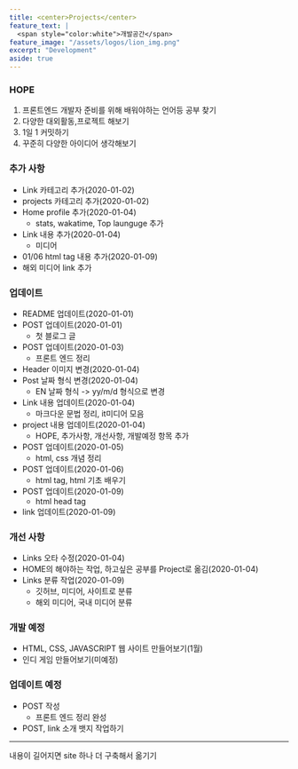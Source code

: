 ```yaml
---
title: <center>Projects</center>
feature_text: |
  <span style="color:white">개발공간</span>
feature_image: "/assets/logos/lion_img.png"
excerpt: "Development"
aside: true
---
```


### HOPE

1. 프론트엔드 개발자 준비를 위해 배워야하는 언어등 공부 찾기
2. 다양한 대외활동,프로젝트 해보기
3. 1일 1 커밋하기
4. 꾸준히 다양한 아이디어 생각해보기

### 추가 사항

- Link 카테고리 추가(2020-01-02)
- projects 카테고리 추가(2020-01-02)
- Home profile 추가(2020-01-04)
  - stats, wakatime, Top launguge 추가
- Link 내용 추가(2020-01-04)
  - 미디어
- 01/06 html tag 내용 추가(2020-01-09)
- 해외 미디어 link 추가

### 업데이트

- README 업데이트(2020-01-01)
- POST 업데이트(2020-01-01)
  - 첫 블로그 글
- POST 업데이트(2020-01-03)
  - 프론트 엔드 정리
- Header 이미지 변경(2020-01-04)
- Post 날짜 형식 변경(2020-01-04)
  - EN 날짜 형식 -> yy/m/d 형식으로 변경
- Link 내용 업데이트(2020-01-04)
  - 마크다운 문법 정리, it미디어 모음
- project 내용 업데이트(2020-01-04)
  - HOPE, 추가사항, 개선사항, 개발예정 항목 추가
- POST 업데이트(2020-01-05)
  - html, css 개념 정리
- POST 업데이트(2020-01-06)
  - html tag, html 기초 배우기
- POST 업데이트(2020-01-09)
  - html head tag
- link 업데이트(2020-01-09)

### 개선 사항

- Links 오타 수정(2020-01-04)
- HOME의 해야하는 작업, 하고싶은 공부를 Project로 옮김(2020-01-04)
- Links 분류 작업(2020-01-09)
  - 깃허브, 미디어, 사이트로 분류
  * 해외 미디어, 국내 미디어 분류

### 개발 예정

- HTML, CSS, JAVASCRIPT 웹 사이트 만들어보기(1월)
- 인디 게임 만들어보기(미예정)

### 업데이트 예정

- POST 작성
  - 프론트 엔드 정리 완성
- POST, link 소개 뱃지 작업하기

---

내용이 길어지면 site 하나 더 구축해서 옮기기
